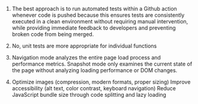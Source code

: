 1. The best approach is to run automated tests within a Github action whenever code is pushed because this ensures tests are consistently executed in a clean environment without requiring manual intervention, while providing immediate feedback to developers and preventing broken code from being merged.

2. No, unit tests are more appropriate for individual functions

3. Navigation mode analyzes the entire page load process and performance metrics. Snapshot mode only examines the current state of the page without analyzing loading performance or DOM changes.

4. Optimize images (compression, modern formats, proper sizing)
Improve accessibility (alt text, color contrast, keyboard navigation)
Reduce JavaScript bundle size through code splitting and lazy loading


